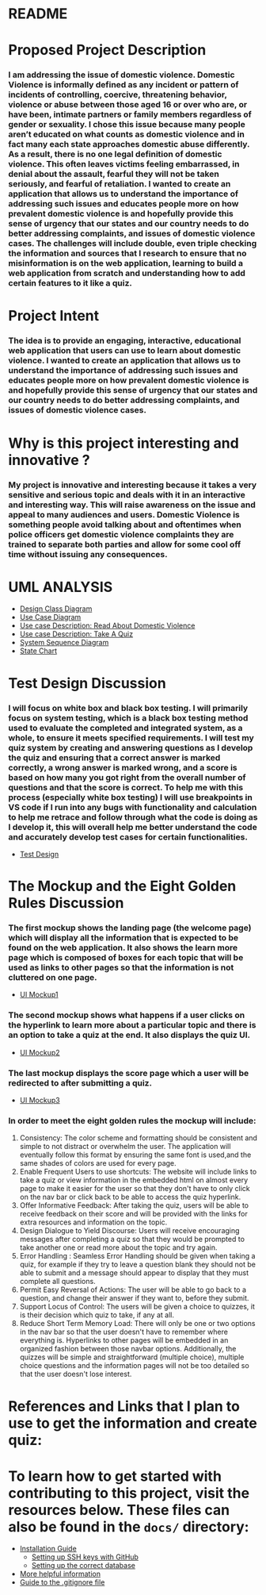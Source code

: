 # README

# Proposed Project Description

### I am addressing the issue of domestic violence. Domestic Violence is informally defined as any incident or pattern of incidents of controlling, coercive, threatening behavior, violence or abuse between those aged 16 or over who are, or have been, intimate partners or family members regardless of gender or sexuality. I chose this issue because many people aren’t educated on what counts as domestic violence and in fact many each state approaches domestic abuse differently. As a result, there is no one legal definition of domestic violence. This often leaves victims feeling embarrassed, in denial about the assault, fearful they will not be taken seriously, and fearful of retaliation. I wanted to create an application that allows us to understand the importance of addressing such issues and educates people more on how prevalent domestic violence is and hopefully provide this sense of urgency that our states and our country needs to do better addressing complaints, and issues of domestic violence cases. The challenges will include double, even triple checking the information and sources that I research to ensure that no misinformation is on the web application, learning to build a web application from scratch and understanding how to add certain features to it like a quiz.  

# Project Intent 

### The idea is to provide an engaging, interactive, educational web application that users can use to learn about domestic violence. I wanted to create an application that allows us to understand the importance of addressing such issues and educates people more on how prevalent domestic violence is and hopefully provide this sense of urgency that our states and our country needs to do better addressing complaints, and issues of domestic violence cases. 

# Why is this project interesting and innovative ? 

### My project is innovative and interesting because it takes a very sensitive and serious topic and deals with it in an interactive and interesting way. This will raise awareness on the issue and appeal to many audiences and users. Domestic Violence is something people avoid talking about and oftentimes when police officers get domestic violence complaints they are trained to separate both parties and allow for some cool off time without issuing any consequences. 


# UML ANALYSIS 

* [Design Class Diagram](docs/Design_Class_Diagram.jpeg)
* [Use Case Diagram](docs/Use_Case_Diagram.jpeg)
* [Use case Description: Read About Domestic Violence](Use_Case_Description1.jpeg)
* [Use case Description: Take A Quiz](docs/Use_Case_Description2.jpeg)
* [System Sequence Diagram](docs/System_Sequence_Diagram.jpeg)
* [State Chart](docs/State_Chart.jpeg)

# Test Design Discussion

### I will focus on white box and black box testing. I will primarily focus on system testing, which is a black box testing method used to evaluate the completed and integrated system, as a whole, to ensure it meets specified requirements. I will test my quiz system by creating and answering questions as I develop the quiz and ensuring that a correct answer is marked correctly, a wrong answer is marked wrong, and a score is based on how many you got right from the overall number of questions and that the score is correct. To help me with this process (especially white box testing) I will use breakpoints in VS code if I run into any bugs with functionality and calculation to help me retrace and follow through what the code is doing as I develop it, this will overall help me better understand the code and accurately develop test cases for certain functionalities. 

* [Test Design](docs/Test_Design.jpeg)


# The Mockup and the Eight Golden Rules Discussion
### The first mockup shows the landing page (the welcome page) which will display all the information that is expected to be found on the web application. It also shows the learn more page which is composed of boxes for each topic that will be used as links to other pages so that the information is not cluttered on one page. 
  * [UI Mockup1](docs/UI_Mockup1.jpg)
### The second mockup shows what happens if a user clicks on the hyperlink to learn more about a particular topic and there is an option to take a quiz at the end. It also displays the quiz UI. 
  * [UI Mockup2](docs/UI_Mockup2.jpg)

### The last mockup displays the score page which a user will be redirected to after submitting a quiz. 

  * [UI Mockup3](docs/UI_Mockup2.jpg)

### In order to meet the eight golden rules the mockup will include: 

1. Consistency: The color scheme and formatting should be consistent and simple to not distract or overwhelm the user. The application will eventually follow this format by ensuring the same font is used,and the same shades of colors are used for every page.
2. Enable Frequent Users to use shortcuts: The website will include links to take a quiz or view information in the embedded html on almost every page to make it easier for the user so that they don't have to only click on the nav bar or click back to be able to access the quiz hyperlink.
3. Offer Informative Feedback: After taking the quiz, users will be able to receive feedback on their score and will be provided with the links for extra resources and information on the topic.
4. Design Dialogue to Yield Discourse:  Users will receive encouraging messages after completing a quiz so that they would be prompted to take another one or read more about the topic and try again.
5. Error Handling : Seamless Error Handling should be given when taking a quiz, for example if they try to leave a question blank they should not be able to submit and a message should appear to display that they must complete all questions.
6. Permit Easy Reversal of Actions: The user will be able to go back to a question, and change their answer if they want to, before they submit.
7. Support Locus of Control: The users will be given a choice to quizzes, it is their decision which quiz to take, if any at all.
8. Reduce Short Term Memory Load: There will only be one or two options in the nav bar so that the user doesn't have to remember where everything is. Hyperlinks to other pages will be embedded in an organized fashion between those navbar options. Additionally, the quizzes will be simple and straightforward (multiple choice), multiple choice questions and the information pages will not be too detailed so that the user doesn't lose interest.


# References and Links that I plan to use to get the information and create quiz: 



# To learn how to get started with contributing to this project, visit the resources below. These files can also be found in the `docs/` directory:

* [Installation Guide](docs/Installation_Guide.md)
  * [Setting up SSH keys with GitHub](docs/Setting_up_SSH_keys_GitHub.md)
  * [Setting up the correct database](docs/SQLite3_to_Postgres_on_Rails.md)
* [More helpful information](docs/More_helpful_info.md)
* [Guide to the .gitignore file](docs/.gitignore_Guide.md)


